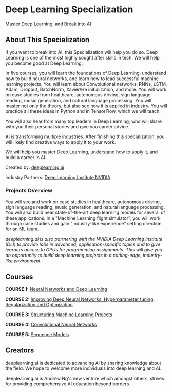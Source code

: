 # Deep Learning Specialization
Master Deep Learning, and Break into AI

## About This Specialization
If you want to break into AI, this Specialization will help you do so. Deep Learning is one of the most highly sought after skills in tech. We will help you become good at Deep Learning.

In five courses, you will learn the foundations of Deep Learning, understand how to build neural networks, and learn how to lead successful machine learning projects. You will learn about Convolutional networks, RNNs, LSTM, Adam, Dropout, BatchNorm, Xavier/He initialization, and more. You will work on case studies from healthcare, autonomous driving, sign language reading, music generation, and natural language processing. You will master not only the theory, but also see how it is applied in industry. You will practice all these ideas in Python and in TensorFlow, which we will teach.

You will also hear from many top leaders in Deep Learning, who will share with you their personal stories and give you career advice.

AI is transforming multiple industries. After finishing this specialization, you will likely find creative ways to apply it to your work.

We will help you master Deep Learning, understand how to apply it, and build a career in AI.

Created by: [deeplearning.ai](https://www.deeplearning.ai)

Industry Partners: [Deep Learning Institute NVIDIA](https://www.nvidia.com/en-us/deep-learning-ai/education/)

### Projects Overview
You will see and work on case studies in healthcare, autonomous driving, sign language reading, music generation, and natural language processing. You will also build near state-of-the-art deep learning models for several of these applications. In a "Machine Learning flight simulator", you will work through case studies and gain "industry-like experience" setting direction for an ML team.

_deeplearning.ai is also partnering with the NVIDIA Deep Learning Institute (DLI) to provide labs in advanced, application-specific topics and to give learners access to GPUs for programming assignments. This will give you an opportunity to build deep learning projects in a cutting-edge, industry-like environment._

## Courses
**COURSE 1:** [Neural Networks and Deep Learning](https://github.com/partoftheorigin/deep_learning_ai_specialization/tree/master/1%20Neural%20Networks%20and%20Deep%20Learning)

**COURSE 2:** [Improving Deep Neural Networks: Hyperparameter tuning, Regularization and Optimization](https://github.com/partoftheorigin/deep_learning_ai_specialization/tree/master/1%20Neural%20Networks%20and%20Deep%20Learning)

**COURSE 3:** [Structuring Machine Learning Projects](https://github.com/partoftheorigin/deep_learning_ai_specialization/tree/master/1%20Neural%20Networks%20and%20Deep%20Learning)

**COURSE 4:** [Convolutional Neural Networks](https://github.com/partoftheorigin/deep_learning_ai_specialization/tree/master/1%20Neural%20Networks%20and%20Deep%20Learning)

**COURSE 5:** [Sequence Models](https://github.com/partoftheorigin/deep_learning_ai_specialization/tree/master/1%20Neural%20Networks%20and%20Deep%20Learning)

## Creators
deeplearning.ai is dedicated to advancing AI by sharing knowledge about the field. We hope to welcome more individuals into deep learning and AI.

deeplearning.ai is Andrew Ng's new venture which amongst others, strives for providing comprehensive AI education beyond borders.
